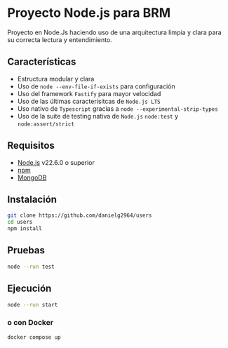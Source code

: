 # Proyecto Node.js para BRM

Proyecto en Node.Js haciendo uso de una arquitectura limpia y clara para su correcta lectura y entendimiento.

## Características

- Estructura modular y clara
- Uso de `node --env-file-if-exists` para configuración
- Uso del framework  `Fastify` para mayor velocidad
- Uso de las últimas caracterisitcas de `Node.js LTS`
- Uso nativo de `Typescript` gracias a `node --experimental-strip-types`
- Uso de la suite de testing nativa de `Node.js` `node:test` y `node:assert/strict`

## Requisitos

- [Node.js](https://nodejs.org/) v22.6.0 o superior
- [npm](https://www.npmjs.com/)
- [MongoDB](https://www.mongodb.com/)

## Instalación

```bash
git clone https://github.com/danielg2964/users
cd users
npm install
```

## Pruebas

```bash
node --run test
```

## Ejecución

```bash
node --run start
```

### o con Docker
```bash
docker compose up
```
